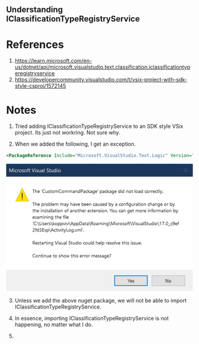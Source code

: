 ## Understanding IClassificationTypeRegistryService 

# References
1. https://learn.microsoft.com/en-us/dotnet/api/microsoft.visualstudio.text.classification.iclassificationtyperegistryservice
2. https://developercommunity.visualstudio.com/t/vsix-project-with-sdk-style-csproj/1572145

# Notes
1. Tried adding IClassificationTypeRegistryService to an SDK style VSix project. Its just not workring. Not sure why.

2. When we added the following, I get an exception.
```xml 
<PackageReference Include="Microsoft.VisualStudio.Text.Logic" Version="17.6.268" />
```

![Exceptioin](./images/50_50Exception_PackageDidNotLoadCorrectly.jpg)

3. Unless we add the above nuget package, we will not be able to import IClassificationTypeRegistryService.

4. In essence, importing IClassificationTypeRegistryService is not happening, no matter what I do. 

5. 